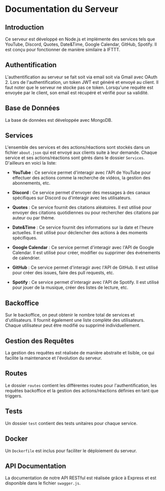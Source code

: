 # Documentation du Serveur

## Introduction

Ce serveur est développé en Node.js et implémente des services tels que YouTube, Discord, Quotes, Date&Time, Google Calendar, GitHub, Spotify. Il est conçu pour fonctionner de manière similaire à IFTTT.

## Authentification

L'authentification au serveur se fait soit via email soit via Gmail avec OAuth 2. Lors de l'authentification, un token JWT est généré et envoyé au client. Il faut noter que le serveur ne stocke pas ce token. Lorsqu'une requête est envoyée par le client, son email est récupéré et vérifié pour sa validité.

## Base de Données

La base de données est développée avec MongoDB.

## Services

L'ensemble des services et des actions/réactions sont stockés dans un fichier `about.json` qui est envoyé aux clients suite à leur demande. Chaque service et ses actions/réactions sont gérés dans le dossier `Services`. D'ailleurs en voici la liste:

- **YouTube** : Ce service permet d'interagir avec l'API de YouTube pour effectuer des actions comme la recherche de vidéos, la gestion des abonnements, etc.

- **Discord** : Ce service permet d'envoyer des messages à des canaux spécifiques sur Discord ou d'interagir avec les utilisateurs.

- **Quotes** : Ce service fournit des citations aléatoires. Il est utilisé pour envoyer des citations quotidiennes ou pour rechercher des citations par auteur ou par thème.

- **Date&Time** : Ce service fournit des informations sur la date et l'heure actuelles. Il est utilisé pour déclencher des actions à des moments spécifiques.

- **Google Calendar** : Ce service permet d'interagir avec l'API de Google Calendar. Il est utilisé pour créer, modifier ou supprimer des événements de calendrier.

- **GitHub** : Ce service permet d'interagir avec l'API de GitHub. Il est utilisé pour créer des issues, faire des pull requests, etc.

- **Spotify** : Ce service permet d'interagir avec l'API de Spotify. Il est utilisé pour jouer de la musique, créer des listes de lecture, etc.


## Backoffice

Sur le backoffice, on peut obtenir le nombre total de services et d'utilisateurs. Il fournit également une liste complète des utilisateurs. Chaque utilisateur peut être modifié ou supprimé individuellement.

## Gestion des Requêtes

La gestion des requêtes est réalisée de manière abstraite et lisible, ce qui facilite la maintenance et l'évolution du serveur.

## Routes

Le dossier `routes` contient les différentes routes pour l'authentification, les requêtes backoffice et la gestion des actions/réactions définies en tant que triggers.

## Tests

Un dossier `test` contient des tests unitaires pour chaque service.

## Docker

Un `Dockerfile` est inclus pour faciliter le déploiement du serveur.

## API Documentation

La documentation de notre API RESTful est réalisée grâce à Express et est disponible dans le fichier `swagger.js`.